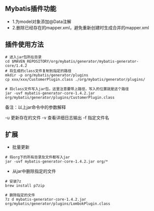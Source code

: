 ## Mybatis插件功能
* 1.为model对象添加@Data注解
* 2.删除已经存在的mapper.xml，避免重新创建时生成合并的mapper.xml

## 插件使用方法
```shell
# 进入jar包所在目录
cd $MAVEN_REPOSITORY/org/mybatis/generator/mybatis-generator-core/1.4.2
# 将生成的class文件复制到指定的路径
mkdir -p org/mybatis/generator/plugins
cp xxx/xxx/CustomerPlugin.class ./org/mybatis/generator/plugins/

# 将class文件写入jar包，这里注意要带上路径，写入的位置就是这个路径
jar -uvf mybatis-generator-core-1.4.2.jar org/mybatis/generator/plugins/CustomerPlugin.class
```
备注：以上jar命令中的参数解释

-u 更新存在的文件
-v 查看详细日志输出
-f 指定文件名

## 扩展
* 批量更新
```shell
# 将org下的所有目录及文件都写入jar
jar -uvf mybatis-generator-core-1.4.2.jar org/*
```

* 从jar中删除指定的文件
```shell
# 安装7z
brew install p7zip 

# 删除指定的文件
7z d mybatis-generator-core-1.4.2.jar org/mybatis/generator/plugins/LombokPlugin.class
```

